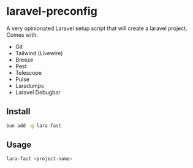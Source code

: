 # laravel-preconfig

A very opinionated Laravel setup script that will create a laravel project. Comes with:

- Git
- Tailwind (Livewire)
- Breeze
- Pest
- Telescope
- Pulse
- Laradumps
- Laravel Debugbar

## Install

```bash
bun add -g lara-fast
```

## Usage

```bash
lara-fast <project-name>
```
